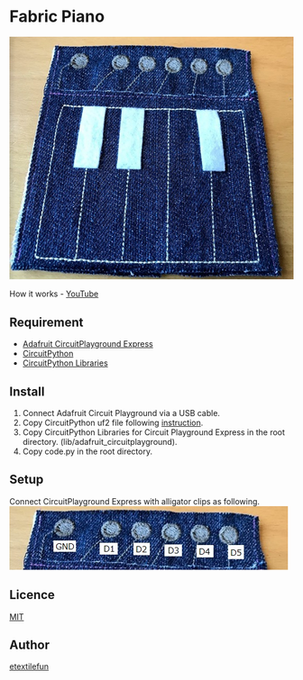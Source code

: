 # Fabric Piano
![Piano](piano.jpg)

How it works - [YouTube](https://youtu.be/3YOkoYgqCoc)

## Requirement
- [Adafruit CircuitPlayground Express](https://www.adafruit.com/product/3333)
- [CircuitPython](https://learn.adafruit.com/adafruit-circuit-playground-express/circuitpython-quickstart)
- [CircuitPython Libraries](https://learn.adafruit.com/welcome-to-circuitpython/circuitpython-libraries)

## Install
1. Connect Adafruit Circuit Playground via a USB cable. 
2. Copy CircuitPython uf2 file following [instruction](https://learn.adafruit.com/assets/47217).
3. Copy CircuitPython Libraries for Circuit Playground Express in the root directory. (lib/adafruit_circuitplayground).
4. Copy code.py in the root directory.

## Setup
Connect CircuitPlayground Express with alligator clips as following.
![Connection](connection.jpg)

## Licence

[MIT](https://github.com/tcnksm/tool/blob/master/LICENCE)

## Author

[etextilefun](https://github.com/etextilefun)
